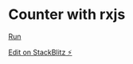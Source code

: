 # Counter with rxjs

[Run](https://counterwithrxjs.stackblitz.io)

[Edit on StackBlitz ⚡️](https://stackblitz.com/edit/counterwithrxjs)

